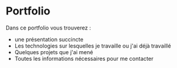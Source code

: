 # Portfolio

Dans ce portfolio vous trouverez :

- une présentation succincte
- Les technologies sur lesquelles je travaille ou j'ai déjà travaillé
- Quelques projets que j'ai mené
- Toutes les informations nécessaires pour me contacter

